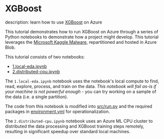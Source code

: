 # XGBoost

description: learn how to use [XGBoost](https://github.com/dmlc/xgboost) on Azure

This tutorial demonstrates how to run XGBoost on Azure through a series of Python notebooks to demonstrate how a project might develop. This tutorial leverages the [Microsoft Kaggle Malware](https://github.com/kaggle/c/microsoft-malware-predictions), repartitioned and hosted in Azure Blob.

This tutorial consists of two notebooks:

- [1.local-eda.ipynb](1.local-eda.ipynb)
- [2.distributed-cpu.ipynb](2.distributed-cpu.ipynb)

The ``1.local-eda.ipynb`` notebook uses the notebook's local compute to find, read, explore, process, and train on the data. *This notebook will fail as-is if your machine is not powerful enough* - you can try working on a sample of the data (i.e. a single partition).

The code from this notebook is modified into [src/run.py](src/run.py) and the required packages in [environment.yml](environment.yml) for operationalization.

The ``2.distributed-cpu.ipynb`` notebook uses an Azure ML CPU cluster to distributed the data processing and XGBoost training steps remotely, resulting in significant speedup over standard local machines.

